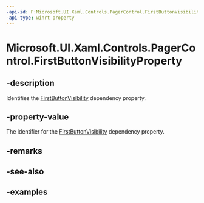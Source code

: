 ```yaml
---
-api-id: P:Microsoft.UI.Xaml.Controls.PagerControl.FirstButtonVisibilityProperty
-api-type: winrt property
---
```


# Microsoft.UI.Xaml.Controls.PagerControl.FirstButtonVisibilityProperty

<!--
public static Windows.UI.Xaml.DependencyProperty FirstButtonVisibilityProperty { get; }
-->


## -description

Identifies the [FirstButtonVisibility](pagercontrol_firstbuttonvisibility.md) dependency property.

## -property-value

The identifier for the [FirstButtonVisibility](pagercontrol_firstbuttonvisibility.md) dependency property.

## -remarks

## -see-also

## -examples



